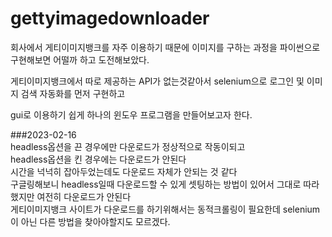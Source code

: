 # gettyimagedownloader

회사에서 게티이미지뱅크를 자주 이용하기 때문에 이미지를 구하는 과정을 파이썬으로 구현해보면 어떨까 하고 도전해보았다.  
  
게티이미지뱅크에서 따로 제공하는 API가 없는것같아서 selenium으로 로그인 및 이미지 검색 자동화를 먼저 구현하고  

gui로 이용하기 쉽게 하나의 윈도우 프로그램을 만들어보고자 한다.

###2023-02-16  
headless옵션을 끈 경우에만 다운로드가 정상적으로 작동이되고  
headless옵션을 킨 경우에는 다운로드가 안된다  
시간을 넉넉히 잡아두었는데도 다운로드 자체가 안되는 것 같다  
구글링해보니 headless일때 다운로드할 수 있게 셋팅하는 방법이 있어서 그대로 따라했지만 여전히 다운로드가 안된다  
게티이미지뱅크 사이트가 다운로드를 하기위해서는 동적크롤링이 필요한데 selenium이 아닌 다른 방법을 찾아야할지도 모르겠다.
